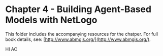 # Chapter 4 - Building Agent-Based Models with NetLogo

This folder includes the accompanying resources for the chatper. For full book details, see: [http://www.abmgis.org/](http://www.abmgis.org/).


HI AC
